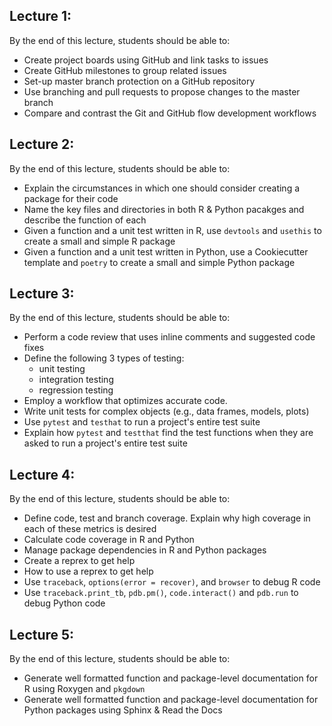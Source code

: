 <!-- #region -->
## Lecture 1:
By the end of this lecture, students should be able to:
- Create project boards using GitHub and link tasks to issues
- Create GitHub milestones to group related issues
- Set-up master branch protection on a GitHub repository
- Use branching and pull requests to propose changes to the master branch
- Compare and contrast the Git and GitHub flow development workflows

## Lecture 2: 
By the end of this lecture, students should be able to:
- Explain the circumstances in which one should consider creating a package for their code
- Name the key files and directories in both R & Python pacakges and describe the function of each
- Given a function and a unit test written in R, use `devtools` and `usethis` to create a small and simple R package
- Given a function and a unit test written in Python, use a Cookiecutter template and `poetry` to create a small and simple Python package


## Lecture 3: 
By the end of this lecture, students should be able to:
- Perform a code review that uses inline comments and suggested code fixes
- Define the following 3 types of testing:
    - unit testing
    - integration testing
    - regression testing
- Employ a workflow that optimizes accurate code.
- Write unit tests for complex objects (e.g., data frames, models, plots)
- Use `pytest` and `testhat` to run a project's entire test suite
- Explain how `pytest` and `testthat` find the test functions when they are asked to run a project's entire test suite

## Lecture 4:
By the end of this lecture, students should be able to:
- Define code, test and branch coverage. Explain why high coverage in each of these metrics is desired
- Calculate code coverage in R and Python
- Manage package dependencies in R and Python packages
- Create a reprex to get help
- How to use a reprex to get help
- Use `traceback`, `options(error = recover)`, and `browser` to debug R code
- Use `traceback.print_tb`, `pdb.pm()`, `code.interact()` and `pdb.run` to debug Python code

## Lecture 5:
By the end of this lecture, students should be able to:
- Generate well formatted function and package-level documentation for R using Roxygen and `pkgdown`
- Generate well formatted function and package-level documentation for Python packages using Sphinx & Read the Docs
<!-- #endregion -->
